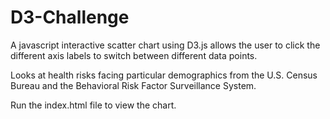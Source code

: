 # D3-Challenge

A javascript interactive scatter chart using D3.js allows the user to click the different axis labels to switch between different data points. 

 Looks at health risks facing particular demographics from the U.S. Census Bureau and the Behavioral Risk Factor Surveillance System.
 
 Run the index.html file to view the chart. 
